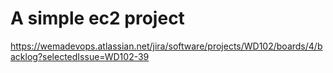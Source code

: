# A simple ec2 project

https://wemadevops.atlassian.net/jira/software/projects/WD102/boards/4/backlog?selectedIssue=WD102-39
